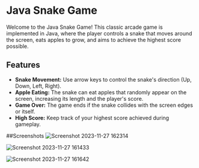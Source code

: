 # Java Snake Game

Welcome to the Java Snake Game! This classic arcade game is implemented in Java, where the player controls a snake that moves around the screen, eats apples to grow, and aims to achieve the highest score possible.

## Features

- **Snake Movement:** Use arrow keys to control the snake's direction (Up, Down, Left, Right).
- **Apple Eating:** The snake can eat apples that randomly appear on the screen, increasing its length and the player's score.
- **Game Over:** The game ends if the snake collides with the screen edges or itself.
- **High Score:** Keep track of your highest score achieved during gameplay.

##Screenshots 
![Screenshot 2023-11-27 162314](https://github.com/EvanC54/Java-Snake-Game-/assets/64505599/ed16fb77-a2bf-4781-81f2-42ce612f94fe)

![Screenshot 2023-11-27 161433](https://github.com/EvanC54/Java-Snake-Game-/assets/64505599/2c769c30-8610-4654-ad9f-b5a94cce8fea)

![Screenshot 2023-11-27 161642](https://github.com/EvanC54/Java-Snake-Game-/assets/64505599/17ea9be8-3acc-403f-bf5f-f33d2db6a52a)

